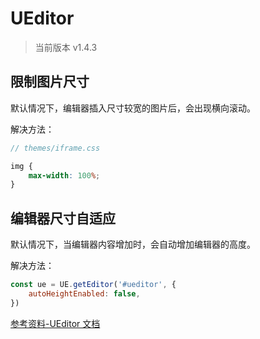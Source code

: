 # UEditor

> 当前版本 v1.4.3

## 限制图片尺寸

默认情况下，编辑器插入尺寸较宽的图片后，会出现横向滚动。

解决方法：

```scss
// themes/iframe.css

img {
    max-width: 100%;
}
```

## 编辑器尺寸自适应

默认情况下，当编辑器内容增加时，会自动增加编辑器的高度。

解决方法：

```js
const ue = UE.getEditor('#ueditor', {
    autoHeightEnabled: false,
})
```

[参考资料-UEditor 文档](http://fex.baidu.com/ueditor/#start-config)

